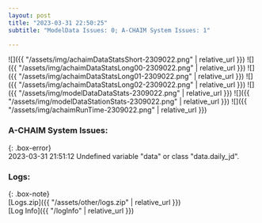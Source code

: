 ```yaml
---
layout: post
title: "2023-03-31 22:50:25"
subtitle: "ModelData Issues: 0; A-CHAIM System Issues: 1"

---
```


![]({{ "/assets/img/achaimDataStatsShort-2309022.png" | relative_url }})
![]({{ "/assets/img/achaimDataStatsLong00-2309022.png" | relative_url }})
![]({{ "/assets/img/achaimDataStatsLong01-2309022.png" | relative_url }})
![]({{ "/assets/img/achaimDataStatsLong02-2309022.png" | relative_url }})
![]({{ "/assets/img/modelDataDataStats-2309022.png" | relative_url }})
![]({{ "/assets/img/modelDataStationStats-2309022.png" | relative_url }})
![]({{ "/assets/img/achaimRunTime-2309022.png" | relative_url }})



### A-CHAIM System Issues:  
  
{: .box-error}  
2023-03-31 21:51:12 Undefined variable "data" or class "data.daily_jd".  

### Logs:  
  
{: .box-note}  
[Logs.zip]({{ "/assets/other/logs.zip" | relative_url }})  
[Log Info]({{ "/logInfo" | relative_url }})  
